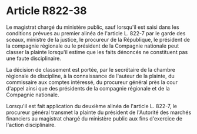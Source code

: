 # Article R822-38

Le magistrat chargé du ministère public, sauf lorsqu'il est saisi dans les conditions prévues au premier alinéa de l'article L. 822-7 par le garde des sceaux, ministre de la justice, le procureur de la République, le président de la compagnie régionale ou le président de la Compagnie nationale peut classer la plainte lorsqu'il estime que les faits dénoncés ne constituent pas une faute disciplinaire.

La décision de classement est portée, par le secrétaire de la chambre régionale de discipline, à la connaissance de l'auteur de la plainte, du commissaire aux comptes intéressé, du procureur général près la cour d'appel ainsi que des présidents de la compagnie régionale et de la Compagnie nationale.

Lorsqu'il est fait application du deuxième alinéa de l'article L. 822-7, le procureur général transmet la plainte du président de l'Autorité des marchés financiers au magistrat chargé du ministère public aux fins d'exercice de l'action disciplinaire.
